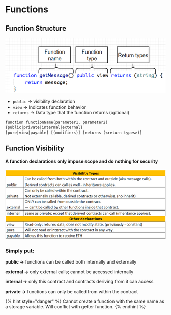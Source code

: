 # Functions

## **Function Structure**

![Example](<../../../.gitbook/assets/image (176).png>)

* `public` -> visibility declaration&#x20;
* `view` -> Indicates function behavior
* `returns` -> Data type that the function returns (optional)

```solidity
function functionName(parameter1, parameter2) {public|private|internal|external} 
[pure|view|payable] [(modifiers)] [returns (<return types>)]
```

## Function Visibility

#### A function declarations only impose scope and do nothing for security

![](<../../../.gitbook/assets/image (72).png>)

### Simply put:

**public ->** functions can be called both internally and externally&#x20;

**external ->** only external calls; cannot be accessed internally

**internal ->** only this contract and contracts deriving from it can access

**private ->** functions can only be called from within the contract

{% hint style="danger" %}
Cannot create a function with the same name as a storage variable. Will conflict with getter function.
{% endhint %}
